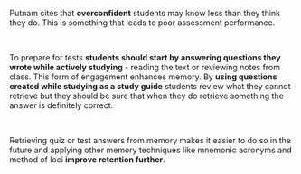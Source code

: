 <p><span style=font-weight: 400;>Putnam cites that </span><strong>overconfident</strong><span style=font-weight: 400;> students may know less than they think they do. This is something that leads to poor assessment performance.</span></p>  <p> </p>  <p><span style=font-weight: 400;>To prepare for tests </span><strong>students should start by answering questions they wrote while actively studying</strong><span style=font-weight: 400;> - reading the text or reviewing notes from class. This form of engagement enhances memory. By </span><strong>using questions created while studying as a study guide</strong><span style=font-weight: 400;> students review what they cannot retrieve but they should be sure that when they do retrieve something the answer is definitely correct.</span></p>  <p> </p>  <p><span style=font-weight: 400;>Retrieving quiz or test answers from memory makes it easier to do so in the future and applying other memory techniques like mnemonic acronyms and method of loci </span><strong>improve retention further</strong><span style=font-weight: 400;>.</span></p>